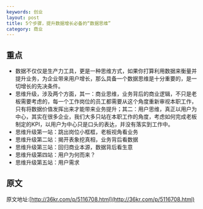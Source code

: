 ```yaml
---
keywords: 创业
layout: post
title: 5个步骤，提升数据增长必备的“数据思维”
category: 商业
--- 
```

## 重点
* 数据不仅仅是生产力工具，更是一种思维方式，如果你打算利用数据来衡量并提升业务，为企业带来用户增长，那么具备一个数据思维是十分重要的，是一切增长的先决条件。
* 思维升级，涉及两个方面，其一：商业思维，业务背后的商业逻辑，不只是老板需要考虑的，每一个工作岗位的员工都需要从这个角度重新审视本职工作，只有将数据价值发挥出来才能带来业务提升；其二：用户思维，真正以用户为中心，其实在很多企业，我们大多只站在本职工作的角度，考虑如何完成老板制定的KPI，以用户为中心只是口头的表达，并没有落实到工作中。
* 思维升级第一站：跳出岗位小框框，老板视角看业务
* 思维升级第二站：揭开表象挖真相，业务背后看数据
* 思维升级第三站：回归商业本源，数据背后看生意
* 思维升级第四站：用户为何而来？
* 思维升级第五站：用户需求

## 原文 
原文地址:[http://36kr.com/p/5116708.html](http://36kr.com/p/5116708.html)